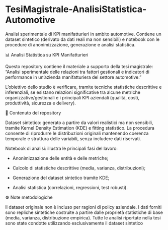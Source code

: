 # **TesiMagistrale-AnalisiStatistica-Automotive**

Analisi sperimentale di KPI manifatturieri in ambito automotive.
Contiene un dataset sintetico (derivato da dati reali ma non sensibili) e notebook con le procedure di anonimizzazione, generazione e analisi statistica.

📊 Analisi Statistica su KPI Manifatturieri

Questo repository contiene il materiale a supporto della tesi magistrale:
“Analisi sperimentale delle relazioni tra fattori gestionali e indicatori di performance in un’azienda manifatturiera del settore automotive.”

L’obiettivo dello studio è verificare, tramite tecniche statistiche descrittive e inferenziali, se esistano relazioni significative tra alcune metriche organizzative/gestionali e i principali KPI aziendali (qualità, costi, produttività, sicurezza e delivery).

📂 Contenuto del repository

Dataset sintetico: generato a partire da valori realistici ma non sensibili, tramite Kernel Density Estimation (KDE) e fitting statistico.
La procedura consente di riprodurre le distribuzioni originali mantenendo coerenza temporale e struttura delle variabili, senza includere dati riservati.

Notebook di analisi: illustra le principali fasi del lavoro:

- Anonimizzazione delle entità e delle metriche;

- Calcolo di statistiche descrittive (media, varianza, distribuzioni);

- Generazione del dataset sintetico tramite KDE;

- Analisi statistica (correlazioni, regressioni, test robusti).

⚙️ Note metodologiche

Il dataset originale non è incluso per ragioni di policy aziendale.
I dati forniti sono repliche sintetiche costruite a partire dalle proprietà statistiche di base (media, varianza, distribuzione empirica).
Tutte le analisi riportate nella tesi sono state condotte utilizzando esclusivamente il dataset sintetico
